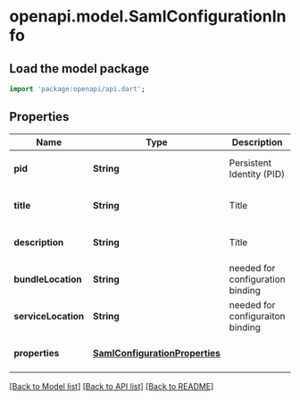 # openapi.model.SamlConfigurationInfo

## Load the model package
```dart
import 'package:openapi/api.dart';
```

## Properties
Name | Type | Description | Notes
------------ | ------------- | ------------- | -------------
**pid** | **String** | Persistent Identity (PID) | [optional] [default to null]
**title** | **String** | Title | [optional] [default to null]
**description** | **String** | Title | [optional] [default to null]
**bundleLocation** | **String** | needed for configuration binding | [optional] [default to null]
**serviceLocation** | **String** | needed for configuraiton binding | [optional] [default to null]
**properties** | [**SamlConfigurationProperties**](SamlConfigurationProperties.md) |  | [optional] [default to null]

[[Back to Model list]](../README.md#documentation-for-models) [[Back to API list]](../README.md#documentation-for-api-endpoints) [[Back to README]](../README.md)


